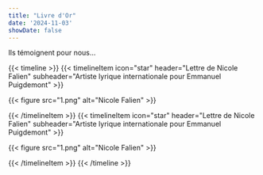 ```yaml
---
title: "Livre d'Or"
date: '2024-11-03'
showDate: false
---
```

Ils témoignent pour nous...

{{< timeline >}}
{{< timelineItem icon="star" header="Lettre de Nicole Falien" subheader="Artiste lyrique internationale pour Emmanuel Puigdemont" >}}

{{< figure
    src="1.png"
    alt="Nicole Falien"
    >}}

{{< /timelineItem >}}
{{< timelineItem icon="star" header="Lettre de Nicole Falien" subheader="Artiste lyrique internationale pour Emmanuel Puigdemont" >}}

{{< figure
    src="1.png"
    alt="Nicole Falien"
    >}}

{{< /timelineItem >}}
{{< /timeline >}}
